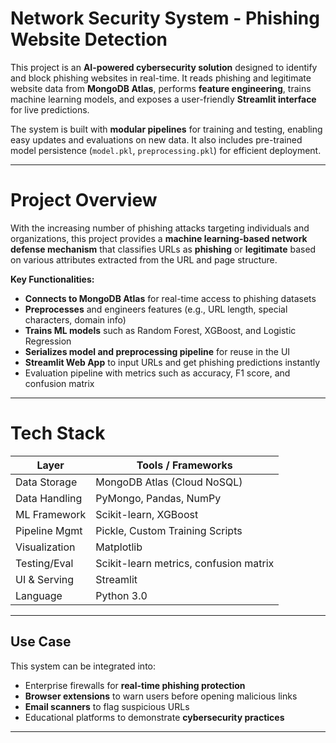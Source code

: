 # Network Security System - Phishing Website Detection

This project is an **AI-powered cybersecurity solution** designed to identify and block phishing websites in real-time. It reads phishing and legitimate website data from **MongoDB Atlas**, performs **feature engineering**, trains machine learning models, and exposes a user-friendly **Streamlit interface** for live predictions.

The system is built with **modular pipelines** for training and testing, enabling easy updates and evaluations on new data. It also includes pre-trained model persistence (`model.pkl`, `preprocessing.pkl`) for efficient deployment.

---

# Project Overview

With the increasing number of phishing attacks targeting individuals and organizations, this project provides a **machine learning-based network defense mechanism** that classifies URLs as **phishing** or **legitimate** based on various attributes extracted from the URL and page structure.

**Key Functionalities:**

- **Connects to MongoDB Atlas** for real-time access to phishing datasets  
- **Preprocesses** and engineers features (e.g., URL length, special characters, domain info)  
- **Trains ML models** such as Random Forest, XGBoost, and Logistic Regression  
- **Serializes model and preprocessing pipeline** for reuse in the UI  
- **Streamlit Web App** to input URLs and get phishing predictions instantly  
- Evaluation pipeline with metrics such as accuracy, F1 score, and confusion matrix  

---

# Tech Stack

| Layer              | Tools / Frameworks                    |
|-------------------|----------------------------------------|
|Data Storage     | MongoDB Atlas (Cloud NoSQL)           |
|Data Handling    | PyMongo, Pandas, NumPy                |
|ML Framework     | Scikit-learn, XGBoost                 |
|Pipeline Mgmt    |Pickle, Custom Training Scripts |
|Visualization    | Matplotlib                            |
|Testing/Eval     | Scikit-learn metrics, confusion matrix |
|UI & Serving     | Streamlit                            |
|Language         | Python 3.0                          |

---

## Use Case

This system can be integrated into:

- Enterprise firewalls for **real-time phishing protection**
- **Browser extensions** to warn users before opening malicious links
- **Email scanners** to flag suspicious URLs
- Educational platforms to demonstrate **cybersecurity practices**

---
